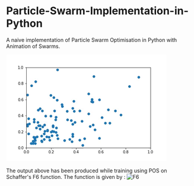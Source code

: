 # Particle-Swarm-Implementation-in-Python
A naive implementation of Particle Swarm Optimisation in Python with Animation of Swarms.

![Animation of Swarms](https://github.com/singh-hrituraj/Particle-Swarm-Implementation-in-Python/raw/master/Animation.gif)

The output above has been produced while training using POS on Schaffer's F6 function. The function is given by :
![F6](http://www.cs.unm.edu/~neal.holts/dga/benchmarkFunction/images/schafferf6Latex.png)

